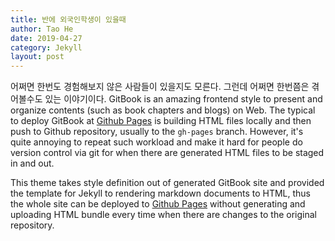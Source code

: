 ```yaml
---
title: 반에 외국인학생이 있을때
author: Tao He
date: 2019-04-27
category: Jekyll
layout: post
---
```


어쩌면 한번도 경험해보지 않은 사람들이 있을지도 모른다. 그런데 어쩌면 한번쯤은 겪어볼수도 있는 이야기이다.
GitBook is an amazing frontend style to present and organize contents (such as book chapters
and blogs) on Web. 
The typical to deploy GitBook at [Github Pages][1]
is building HTML files locally and then push to Github repository, usually to the `gh-pages`
branch. However, it's quite annoying to repeat such workload and make it hard for people do
version control via git for when there are generated HTML files to be staged in and out.

This theme takes style definition out of generated GitBook site and provided the template
for Jekyll to rendering markdown documents to HTML, thus the whole site can be deployed
to [Github Pages][1] without generating and uploading HTML bundle every time when there are
changes to the original repository.

[1]: https://pages.github.com